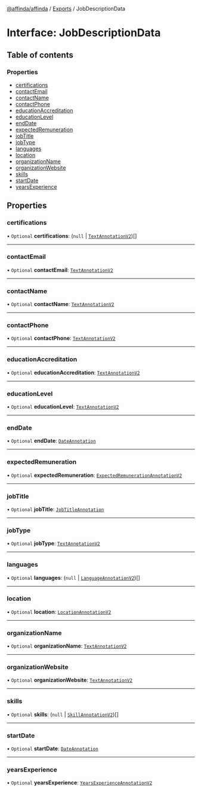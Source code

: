 [@affinda/affinda](../README.md) / [Exports](../modules.md) / JobDescriptionData

# Interface: JobDescriptionData

## Table of contents

### Properties

- [certifications](JobDescriptionData.md#certifications)
- [contactEmail](JobDescriptionData.md#contactemail)
- [contactName](JobDescriptionData.md#contactname)
- [contactPhone](JobDescriptionData.md#contactphone)
- [educationAccreditation](JobDescriptionData.md#educationaccreditation)
- [educationLevel](JobDescriptionData.md#educationlevel)
- [endDate](JobDescriptionData.md#enddate)
- [expectedRemuneration](JobDescriptionData.md#expectedremuneration)
- [jobTitle](JobDescriptionData.md#jobtitle)
- [jobType](JobDescriptionData.md#jobtype)
- [languages](JobDescriptionData.md#languages)
- [location](JobDescriptionData.md#location)
- [organizationName](JobDescriptionData.md#organizationname)
- [organizationWebsite](JobDescriptionData.md#organizationwebsite)
- [skills](JobDescriptionData.md#skills)
- [startDate](JobDescriptionData.md#startdate)
- [yearsExperience](JobDescriptionData.md#yearsexperience)

## Properties

### certifications

• `Optional` **certifications**: (``null`` \| [`TextAnnotationV2`](../modules.md#textannotationv2))[]

___

### contactEmail

• `Optional` **contactEmail**: [`TextAnnotationV2`](../modules.md#textannotationv2)

___

### contactName

• `Optional` **contactName**: [`TextAnnotationV2`](../modules.md#textannotationv2)

___

### contactPhone

• `Optional` **contactPhone**: [`TextAnnotationV2`](../modules.md#textannotationv2)

___

### educationAccreditation

• `Optional` **educationAccreditation**: [`TextAnnotationV2`](../modules.md#textannotationv2)

___

### educationLevel

• `Optional` **educationLevel**: [`TextAnnotationV2`](../modules.md#textannotationv2)

___

### endDate

• `Optional` **endDate**: [`DateAnnotation`](../modules.md#dateannotation)

___

### expectedRemuneration

• `Optional` **expectedRemuneration**: [`ExpectedRemunerationAnnotationV2`](../modules.md#expectedremunerationannotationv2)

___

### jobTitle

• `Optional` **jobTitle**: [`JobTitleAnnotation`](../modules.md#jobtitleannotation)

___

### jobType

• `Optional` **jobType**: [`TextAnnotationV2`](../modules.md#textannotationv2)

___

### languages

• `Optional` **languages**: (``null`` \| [`LanguageAnnotationV2`](../modules.md#languageannotationv2))[]

___

### location

• `Optional` **location**: [`LocationAnnotationV2`](../modules.md#locationannotationv2)

___

### organizationName

• `Optional` **organizationName**: [`TextAnnotationV2`](../modules.md#textannotationv2)

___

### organizationWebsite

• `Optional` **organizationWebsite**: [`TextAnnotationV2`](../modules.md#textannotationv2)

___

### skills

• `Optional` **skills**: (``null`` \| [`SkillAnnotationV2`](../modules.md#skillannotationv2))[]

___

### startDate

• `Optional` **startDate**: [`DateAnnotation`](../modules.md#dateannotation)

___

### yearsExperience

• `Optional` **yearsExperience**: [`YearsExperienceAnnotationV2`](../modules.md#yearsexperienceannotationv2)
